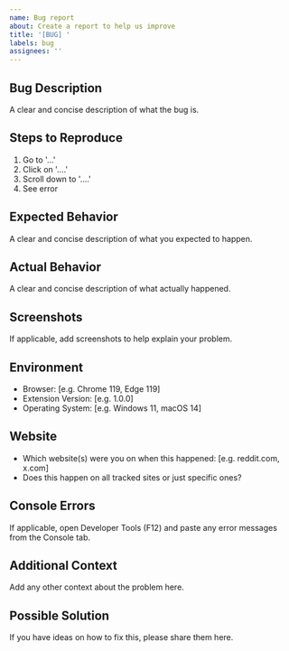 ```yaml
---
name: Bug report
about: Create a report to help us improve
title: '[BUG] '
labels: bug
assignees: ''
---
```


## Bug Description
A clear and concise description of what the bug is.

## Steps to Reproduce
1. Go to '...'
2. Click on '....'
3. Scroll down to '....'
4. See error

## Expected Behavior
A clear and concise description of what you expected to happen.

## Actual Behavior
A clear and concise description of what actually happened.

## Screenshots
If applicable, add screenshots to help explain your problem.

## Environment
- Browser: [e.g. Chrome 119, Edge 119]
- Extension Version: [e.g. 1.0.0]
- Operating System: [e.g. Windows 11, macOS 14]

## Website
- Which website(s) were you on when this happened: [e.g. reddit.com, x.com]
- Does this happen on all tracked sites or just specific ones?

## Console Errors
If applicable, open Developer Tools (F12) and paste any error messages from the Console tab.

## Additional Context
Add any other context about the problem here.

## Possible Solution
If you have ideas on how to fix this, please share them here.
